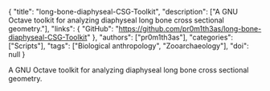 {
  "title": "long-bone-diaphyseal-CSG-Toolkit",
  "description": ["A GNU Octave toolkit for analyzing diaphyseal long bone cross sectional geometry."],
  "links": {
    "GitHub": "https://github.com/pr0m1th3as/long-bone-diaphyseal-CSG-Toolkit"
  },
  "authors": ["pr0m1th3as"],
  "categories": ["Scripts"],
  "tags": ["Biological anthropology", "Zooarchaeology"],
  "doi": null
}

<!-- Generated by csv2md.R – do not edit by hand -->

A GNU Octave toolkit for analyzing diaphyseal long bone cross sectional geometry.